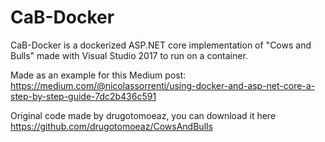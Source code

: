 # CaB-Docker

CaB-Docker is a dockerized ASP.NET core implementation of "Cows and Bulls" made with Visual Studio 2017 to run on a container.

Made as an example for this Medium post: https://medium.com/@nicolassorrenti/using-docker-and-asp-net-core-a-step-by-step-guide-7dc2b436c591

Original code made by drugotomoeaz, you can download it here https://github.com/drugotomoeaz/CowsAndBulls